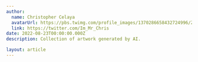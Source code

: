 ```yaml
---
author:
  name: Christopher Celaya
  avatarUrl: https://pbs.twimg.com/profile_images/1370286658432724996/ZMSDzzIi_400x400.jpg
  link: https://twitter.com/Im_Mr_Chris
date: 2022-08-23T00:00:00.000Z
description: Collection of artwork generated by AI.

layout: article
---
```




